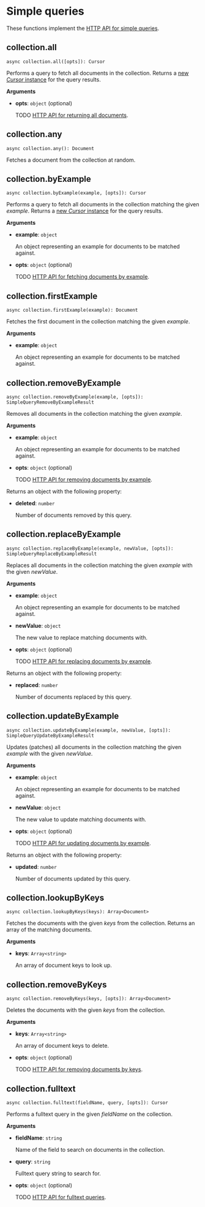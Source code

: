 # Simple queries

These functions implement the
[HTTP API for simple queries](https://www.arangodb.com/docs/stable/http/simple-query.html).

## collection.all

`async collection.all([opts]): Cursor`

Performs a query to fetch all documents in the collection. Returns a
[new _Cursor_ instance](../Cursor.md) for the query results.

**Arguments**

- **opts**: `object` (optional)

  TODO
  [HTTP API for returning all documents](https://www.arangodb.com/docs/stable/http/simple-query.html#return-all-documents).

## collection.any

`async collection.any(): Document`

Fetches a document from the collection at random.

## collection.byExample

`async collection.byExample(example, [opts]): Cursor`

Performs a query to fetch all documents in the collection matching the given
_example_. Returns a [new _Cursor_ instance](../Cursor.md) for the query results.

**Arguments**

- **example**: `object`

  An object representing an example for documents to be matched against.

- **opts**: `object` (optional)

  TODO
  [HTTP API for fetching documents by example](https://www.arangodb.com/docs/stable/http/simple-query.html#find-documents-matching-an-example).

## collection.firstExample

`async collection.firstExample(example): Document`

Fetches the first document in the collection matching the given _example_.

**Arguments**

- **example**: `object`

  An object representing an example for documents to be matched against.

## collection.removeByExample

`async collection.removeByExample(example, [opts]): SimpleQueryRemoveByExampleResult`

Removes all documents in the collection matching the given _example_.

**Arguments**

- **example**: `object`

  An object representing an example for documents to be matched against.

- **opts**: `object` (optional)

  TODO
  [HTTP API for removing documents by example](https://www.arangodb.com/docs/stable/http/simple-query.html#remove-documents-by-example).

Returns an object with the following property:

- **deleted**: `number`

  Number of documents removed by this query.

## collection.replaceByExample

`async collection.replaceByExample(example, newValue, [opts]): SimpleQueryReplaceByExampleResult`

Replaces all documents in the collection matching the given _example_ with the
given _newValue_.

**Arguments**

- **example**: `object`

  An object representing an example for documents to be matched against.

- **newValue**: `object`

  The new value to replace matching documents with.

- **opts**: `object` (optional)

  TODO
  [HTTP API for replacing documents by example](https://www.arangodb.com/docs/stable/http/simple-query.html#replace-documents-by-example).

Returns an object with the following property:

- **replaced**: `number`

  Number of documents replaced by this query.

## collection.updateByExample

`async collection.updateByExample(example, newValue, [opts]): SimpleQueryUpdateByExampleResult`

Updates (patches) all documents in the collection matching the given _example_
with the given _newValue_.

**Arguments**

- **example**: `object`

  An object representing an example for documents to be matched against.

- **newValue**: `object`

  The new value to update matching documents with.

- **opts**: `object` (optional)

  TODO
  [HTTP API for updating documents by example](https://www.arangodb.com/docs/stable/http/simple-query.html#update-documents-by-example).

Returns an object with the following property:

- **updated**: `number`

  Number of documents updated by this query.

## collection.lookupByKeys

`async collection.lookupByKeys(keys): Array<Document>`

Fetches the documents with the given _keys_ from the collection. Returns an
array of the matching documents.

**Arguments**

- **keys**: `Array<string>`

  An array of document keys to look up.

## collection.removeByKeys

`async collection.removeByKeys(keys, [opts]): Array<Document>`

Deletes the documents with the given _keys_ from the collection.

**Arguments**

- **keys**: `Array<string>`

  An array of document keys to delete.

- **opts**: `object` (optional)

  TODO
  [HTTP API for removing documents by keys](https://www.arangodb.com/docs/stable/http/simple-query.html#remove-documents-by-their-keys).

## collection.fulltext

`async collection.fulltext(fieldName, query, [opts]): Cursor`

Performs a fulltext query in the given _fieldName_ on the collection.

**Arguments**

- **fieldName**: `string`

  Name of the field to search on documents in the collection.

- **query**: `string`

  Fulltext query string to search for.

- **opts**: `object` (optional)

  TODO
  [HTTP API for fulltext queries](https://www.arangodb.com/docs/stable/http/indexes-fulltext.html).
